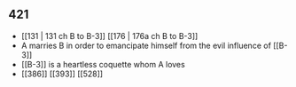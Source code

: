 ## 421
- [[131 | 131 ch B to B-3]] [[176 | 176a ch B to B-3]] 
- A marries B in order to emancipate himself from the evil influence of [[B-3]]
- [[B-3]] is a heartless coquette whom A loves
- [[386]] [[393]] [[528]] 

